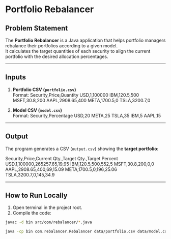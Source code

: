 # Portfolio Rebalancer

## Problem Statement
The **Portfolio Rebalancer** is a Java application that helps portfolio managers rebalance their portfolios according to a given model.  
It calculates the target quantities of each security to align the current portfolio with the desired allocation percentages.

---

## Inputs
1. **Portfolio CSV (`portfolio.csv`)**  
   Format:
Security,Price,Quantity
USD,1,100000
IBM,120.5,500
MSFT,30.8,200
AAPL,2908.65,400
META,1700.5,0
TSLA,3200.7,0

2. **Model CSV (`model.csv`)**  
Format:
Security,Percentage
USD,20
META,25
TSLA,35
IBM,5
AAPL,15

---

## Output
The program generates a CSV (`output.csv`) showing the **target portfolio**:

Security,Price,Current Qty.,Target Qty.,Target Percent
USD,1,100000,265257.65,19.95
IBM,120.5,500,552,5
MSFT,30.8,200,0,0
AAPL,2908.65,400,69,15.09
META,1700.5,0,196,25.06
TSLA,3200.7,0,145,34.9


---

## How to Run Locally

1. Open terminal in the project root.  
2. Compile the code:
```bash
javac -d bin src/com/rebalancer/*.java

java -cp bin com.rebalancer.Rebalancer data/portfolio.csv data/model.csv data/output.csv

